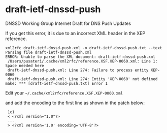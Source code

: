 # draft-ietf-dnssd-push
DNSSD Working Group Internet Draft for DNS Push Updates



If you get this error, it is due to an incorrect XML header in the XEP reference.

```
xml2rfc draft-ietf-dnssd-push.xml -o draft-ietf-dnssd-push.txt --text
Parsing file draft-ietf-dnssd-push.xml
ERROR: Unable to parse the XML document: draft-ietf-dnssd-push.xml
 /Users/pusateri/.cache/xml2rfc/reference.XSF.XEP-0060.xml: Line 1: Space needed here
 draft-ietf-dnssd-push.xml: Line 274: Failure to process entity XEP-0060
 draft-ietf-dnssd-push.xml: Line 274: Entity 'XEP-0060' not defined
make: *** [draft-ietf-dnssd-push.txt] Error 1
```

Edit your `~/.cache/xml2rfc/reference.XSF.XEP-0060.xml`

and add the encoding to the first line as shown in the patch below:


```
 1c1
 < <?xml version="1.0"?>
 ---
 > <?xml version='1.0' encoding='UTF-8'?>
```

